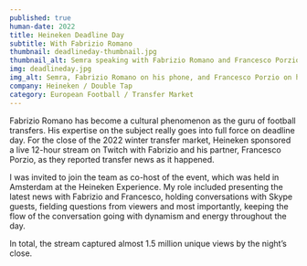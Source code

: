 ```yaml
---
published: true
human-date: 2022
title: Heineken Deadline Day
subtitle: With Fabrizio Romano
thumbnail: deadlineday-thumbnail.jpg
thumbnail_alt: Semra speaking with Fabrizio Romano and Francesco Porzio about European winter football market transfer deals
img: deadlineday.jpg
img_alt: Semra, Fabrizio Romano on his phone, and Francesco Porzio on his computer discussing European winter football market transfer deals
company: Heineken / Double Tap
category: European Football / Transfer Market
---
```

Fabrizio Romano has become a cultural phenomenon as the guru of football transfers. His expertise on the subject really goes into full force on deadline day. For the close of the 2022 winter transfer market, Heineken sponsored a live 12-hour stream on Twitch with Fabrizio and his partner, Francesco Porzio, as they reported transfer news as it happened.

I was invited to join the team as co-host of the event, which was held in Amsterdam at the Heineken Experience. My role included presenting the latest news with Fabrizio and Francesco, holding conversations with Skype guests, fielding questions from viewers and most importantly, keeping the flow of the conversation going with dynamism and energy throughout the day.

In total, the stream captured almost 1.5 million unique views by the night’s close.